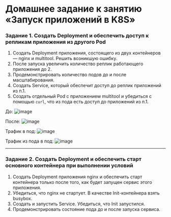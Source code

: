 # Домашнее задание к занятию «Запуск приложений в K8S»

### Задание 1. Создать Deployment и обеспечить доступ к репликам приложения из другого Pod

1. Создать Deployment приложения, состоящего из двух контейнеров — nginx и multitool. Решить возникшую ошибку.
2. После запуска увеличить количество реплик работающего приложения до 2.
3. Продемонстрировать количество подов до и после масштабирования.
4. Создать Service, который обеспечит доступ до реплик приложений из п.1.
5. Создать отдельный Pod с приложением multitool и убедиться с помощью `curl`, что из пода есть доступ до приложений из п.1.

До:
![image](https://github.com/malkops/nah/assets/44001733/590ca555-f7bc-4f6b-ac5f-a2199554b6ea)

После:
![image](https://github.com/malkops/nah/assets/44001733/8d0d5a58-b166-4910-baca-664b5c6a534b)

Трафик в под:
![image](https://github.com/malkops/nah/assets/44001733/a0fa9bf2-011a-4901-a12f-159fd2c4b793)

Трафик из пода в под:
![image](https://github.com/malkops/nah/assets/44001733/4cd71b2d-bf45-4816-80d9-209a14c44162)

------

### Задание 2. Создать Deployment и обеспечить старт основного контейнера при выполнении условий

1. Создать Deployment приложения nginx и обеспечить старт контейнера только после того, как будет запущен сервис этого приложения.
2. Убедиться, что nginx не стартует. В качестве Init-контейнера взять busybox.
3. Создать и запустить Service. Убедиться, что Init запустился.
4. Продемонстрировать состояние пода до и после запуска сервиса.
